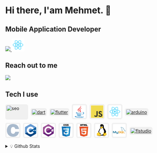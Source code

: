 # Hi there, I'am Mehmet. 👋

## Mobile Application Developer
<a href="https://flutter.dev" rel="nofollow"> <img  height="40" src="https://storage.googleapis.com/cms-storage-bucket/ec64036b4eacc9f3fd73.svg"  /> </a> <a href="https://reactnative.dev" rel="nofollow"> <img height="40" src="https://raw.githubusercontent.com/github/explore/80688e429a7d4ef2fca1e82350fe8e3517d3494d/topics/react/react.png" /> </a>

## Reach out to me
<a href="https://www.instagram.com/mehmetoziron"> <img  width="22" src="https://raw.githubusercontent.com/rahuldkjain/github-profile-readme-generator/master/src/images/icons/Social/instagram.svg" /></a>

## Tech I use 
<p dir="auto" style="display: flex; flex-wrap: wrap; gap: 8px; align-items: center;">
  <img 
    src="https://img.favpng.com/10/24/1/search-engine-optimization-computer-icons-web-search-engine-website-png-favpng-ykV8tTzHv8zzQrVBfda7qrfL4.jpg" 
    alt="seo" width="64" height="40" 
    style="background-color: #f0f0f0; padding: 4px; border-radius: 6px;"
  >

  <a href="https://dart.dev" rel="nofollow">
    <img 
      src="https://dart.dev/assets/img/logo/logo-white-text.svg" 
      alt="dart" height="40"
      style="background-color: #f0f0f0; padding: 4px; border-radius: 6px;"
    >
  </a>

  <a href="https://flutter.dev" rel="nofollow">
    <img 
      src="https://storage.googleapis.com/cms-storage-bucket/ec64036b4eacc9f3fd73.svg" 
      alt="flutter" height="40"
      style="background-color: #f0f0f0; padding: 4px; border-radius: 6px;"
    >
  </a>

  <a href="https://www.java.com" rel="nofollow">
    <img 
      src="https://raw.githubusercontent.com/devicons/devicon/master/icons/java/java-original.svg" 
      alt="java" width="40" height="40"
      style="background-color: #f0f0f0; padding: 4px; border-radius: 6px;"
    >
  </a>

  <a href="https://www.w3schools.com/js/" rel="nofollow">
    <img 
      src="https://raw.githubusercontent.com/devicons/devicon/master/icons/javascript/javascript-original.svg" 
      alt="javascript" width="40" height="40"
      style="background-color: #f0f0f0; padding: 4px; border-radius: 6px;"
    >
  </a>

  <a href="https://reactnative.dev" rel="nofollow">
    <img 
      src="https://raw.githubusercontent.com/github/explore/80688e429a7d4ef2fca1e82350fe8e3517d3494d/topics/react/react.png" 
      alt="react-native" width="40" height="40"
      style="background-color: #f0f0f0; padding: 4px; border-radius: 6px;"
    >
  </a>

  <a href="https://www.arduino.cc/" rel="nofollow">
    <img 
      src="https://www.arduino.cc/wiki/370832ed4114dd35d498f2f449b4781e/arduino.svg" 
      alt="arduino" width="40" height="40"
      style="background-color: #f0f0f0; padding: 4px; border-radius: 6px;"
    >
  </a>

  <a href="https://www.cprogramming.com/" rel="nofollow">
    <img 
      src="https://raw.githubusercontent.com/devicons/devicon/master/icons/c/c-original.svg" 
      alt="c" width="40" height="40"
      style="background-color: #f0f0f0; padding: 4px; border-radius: 6px;"
    >
  </a>

  <a href="https://www.w3schools.com/cpp/" rel="nofollow">
    <img 
      src="https://raw.githubusercontent.com/devicons/devicon/master/icons/cplusplus/cplusplus-original.svg" 
      alt="cplusplus" width="40" height="40"
      style="background-color: #f0f0f0; padding: 4px; border-radius: 6px;"
    >
  </a>

  <a href="https://www.w3schools.com/cs/" rel="nofollow">
    <img 
      src="https://raw.githubusercontent.com/devicons/devicon/master/icons/csharp/csharp-original.svg" 
      alt="csharp" width="40" height="40"
      style="background-color: #f0f0f0; padding: 4px; border-radius: 6px;"
    >
  </a>

  <a href="https://www.w3schools.com/css/" rel="nofollow">
    <img 
      src="https://raw.githubusercontent.com/devicons/devicon/master/icons/css3/css3-original-wordmark.svg" 
      alt="css3" width="40" height="40"
      style="background-color: #f0f0f0; padding: 4px; border-radius: 6px;"
    >
  </a>

  <a href="https://www.w3.org/html/" rel="nofollow">
    <img 
      src="https://raw.githubusercontent.com/devicons/devicon/master/icons/html5/html5-original-wordmark.svg" 
      alt="html5" width="40" height="40"
      style="background-color: #f0f0f0; padding: 4px; border-radius: 6px;"
    >
  </a>

  <a href="https://www.linux.org/" rel="nofollow">
    <img 
      src="https://raw.githubusercontent.com/devicons/devicon/master/icons/linux/linux-original.svg" 
      alt="linux" width="40" height="40"
      style="background-color: #f0f0f0; padding: 4px; border-radius: 6px;"
    >
  </a>

  <a href="https://www.mysql.com/" rel="nofollow">
    <img 
      src="https://raw.githubusercontent.com/devicons/devicon/master/icons/mysql/mysql-original-wordmark.svg" 
      alt="mysql" width="40" height="40"
      style="background-color: #f0f0f0; padding: 4px; border-radius: 6px;"
    >
  </a>

  <a href="https://www.image-line.com/fl-studio/" rel="nofollow">
    <img 
      src="https://www.image-line.com/wp-content/themes/intracto/build/images/fl-header-logo.png" 
      alt="flstudio" width="40" height="40"
      style="background-color: #f0f0f0; padding: 4px; border-radius: 6px;"
    >
  </a>
</p>



<details>
  <summary> 💡 Github Stats</summary>
  <img align="center" <img src="https://github-readme-stats.vercel.app/api?username=mehmetoziron&theme=dark">
 
</details>
<br/>
<!--
<img src="https://github-readme-stats.vercel.app/api?username=mehmetoziron&theme=dark">
<details>
  <summary> 💡 Most Used Languages</summary>
  <img src="https://github-readme-stats.vercel.app/api/top-langs/?username=mehmetoziron&layout=compact">
</details>
-->

<!--
**mehmetoziron/mehmetoziron** is a ✨ _special_ ✨ repository because its `README.md` (this file) appears on your GitHub profile.

Here are some ideas to get you started:

- 🔭 I’m currently working on ...
- 🌱 I’m currently learning ...
- 👯 I’m looking to collaborate on ...
- 🤔 I’m looking for help with ...
- 💬 Ask me about ...
- 📫 How to reach me: ...
- 😄 Pronouns: ...
- ⚡ Fun fact: ...
-->
